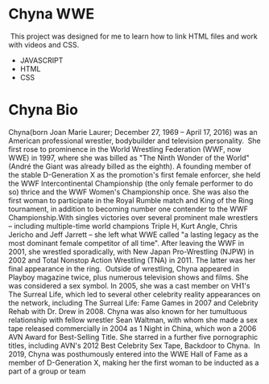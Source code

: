 # Chyna WWE
<img src="https://images.unsplash.com/photo-1610902277153-9fbd44104299?ixlib=rb-4.0.3&ixid=MnwxMjA3fDB8MHxzZWFyY2h8NHx8d2ludGVyJTIwY2hyaXN0bWFzfGVufDB8fDB8fA%3D%3D&w=1000&q=80" alt="" />
This project was designed for me to learn how to link HTML files and work with videos and CSS.

- JAVASCRIPT
- HTML
- CSS

# Chyna Bio

Chyna(born Joan Marie Laurer; December 27, 1969 – April 17, 2016) was an American professional wrestler, bodybuilder and television personality.
<img src="https://cms.accuweather.com/wp-content/uploads/2022/12/GettyImages-1192182967.jpg?w=632" alt="" />
She first rose to prominence in the World Wrestling Federation (WWF, now WWE) in 1997, where she was billed as "The Ninth Wonder of the World" (André the Giant was already billed as the eighth). A founding member of the stable D-Generation X as the promotion's first female enforcer, she held the WWF Intercontinental Championship (the only female performer to do so) thrice and the WWF Women's Championship once. She was also the first woman to participate in the Royal Rumble match and King of the Ring tournament, in addition to becoming number one contender to the WWF Championship.With singles victories over several prominent male wrestlers – including multiple-time world champions Triple H, Kurt Angle, Chris Jericho and Jeff Jarrett – she left what WWE called "a lasting legacy as the most dominant female competitor of all time". After leaving the WWF in 2001, she wrestled sporadically, with New Japan Pro-Wrestling (NJPW) in 2002 and Total Nonstop Action Wrestling (TNA) in 2011. The latter was her final appearance in the ring.
<img src="" alt="" />
Outside of wrestling, Chyna appeared in Playboy magazine twice, plus numerous television shows and films. She was considered a sex symbol. In 2005, she was a cast member on VH1's The Surreal Life, which led to several other celebrity reality appearances on the network, including The Surreal Life: Fame Games in 2007 and Celebrity Rehab with Dr. Drew in 2008. Chyna was also known for her tumultuous relationship with fellow wrestler Sean Waltman, with whom she made a sex tape released commercially in 2004 as 1 Night in China, which won a 2006 AVN Award for Best-Selling Title. She starred in a further five pornographic titles, including AVN's 2012 Best Celebrity Sex Tape, Backdoor to Chyna.
<img src="" alt="" />
In 2019, Chyna was posthumously entered into the WWE Hall of Fame as a member of D-Generation X, making her the first woman to be inducted as a part of a group or team
